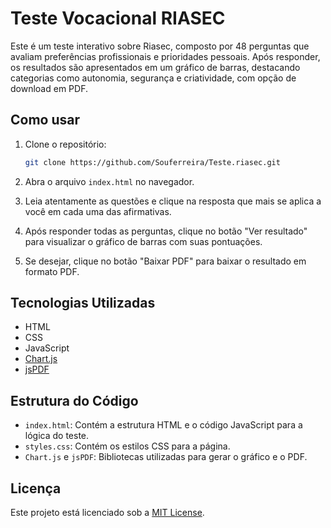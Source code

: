 
# Teste Vocacional RIASEC

Este é um teste interativo sobre Riasec, composto por 48 perguntas que avaliam preferências profissionais e prioridades pessoais. Após responder, os resultados são apresentados em um gráfico de barras, destacando categorias como autonomia, segurança e criatividade, com opção de download em PDF.

## Como usar

1. Clone o repositório:
    ```sh
    git clone https://github.com/Souferreira/Teste.riasec.git
    ```

2. Abra o arquivo `index.html` no navegador.

3. Leia atentamente as questões e clique na resposta que mais se aplica a você em cada uma das afirmativas.

4. Após responder todas as perguntas, clique no botão "Ver resultado" para visualizar o gráfico de barras com suas pontuações.

5. Se desejar, clique no botão "Baixar PDF" para baixar o resultado em formato PDF.

## Tecnologias Utilizadas

- HTML
- CSS
- JavaScript
- [Chart.js](https://www.chartjs.org/)
- [jsPDF](https://github.com/parallax/jsPDF)

## Estrutura do Código

- `index.html`: Contém a estrutura HTML e o código JavaScript para a lógica do teste.
- `styles.css`: Contém os estilos CSS para a página.
- `Chart.js` e `jsPDF`: Bibliotecas utilizadas para gerar o gráfico e o PDF.

## Licença

Este projeto está licenciado sob a [MIT License](LICENSE).
